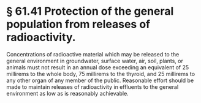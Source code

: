 # § 61.41   Protection of the general population from releases of radioactivity.

Concentrations of radioactive material which may be released to the general environment in groundwater, surface water, air, soil, plants, or animals must not result in an annual dose exceeding an equivalent of 25 millirems to the whole body, 75 millirems to the thyroid, and 25 millirems to any other organ of any member of the public. Reasonable effort should be made to maintain releases of radioactivity in effluents to the general environment as low as is reasonably achievable.




